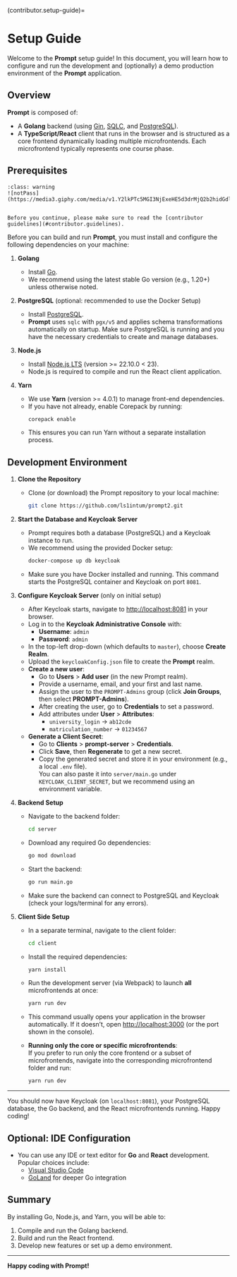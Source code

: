 (contributor.setup-guide)=
# Setup Guide

Welcome to the **Prompt** setup guide! In this document, you will learn how to configure and run the development and (optionally) a demo production environment of the **Prompt** application.

## Overview

**Prompt** is composed of:
- A **Golang** backend (using [Gin](https://gin-gonic.com/), [SQLC](https://docs.sqlc.dev/), and [PostgreSQL](https://www.postgresql.org/)).
- A **TypeScript/React** client that runs in the browser and is structured as a core frontend dynamically loading multiple microfrontends. Each microfrontend typically represents one course phase.

## Prerequisites

```{admonition} Read the Contributor Guidelines
:class: warning
![notPass](https://media3.giphy.com/media/v1.Y2lkPTc5MGI3NjExeHE5d3drMjQ2b2hidGdlYzM3azcyanhvZnZpNWF6bGl4cGdidGhvdCZlcD12MV9pbnRlcm5hbF9naWZfYnlfaWQmY3Q9Zw/xULW8MYvpNOfMXfDH2/giphy.gif)


Before you continue, please make sure to read the [contributor guidelines](#contributor.guidelines).
```


Before you can build and run **Prompt**, you must install and configure the following dependencies on your machine:

1. **Golang**  
   - Install [Go](https://go.dev/doc/install).  
   - We recommend using the latest stable Go version (e.g., 1.20+) unless otherwise noted.

2. **PostgreSQL** (optional: recommended to use the Docker Setup) 
   - Install [PostgreSQL](https://www.postgresql.org/download/).  
   - **Prompt** uses `sqlc` with `pgx/v5` and applies schema transformations automatically on startup. Make sure PostgreSQL is running and you have the necessary credentials to create and manage databases.

3. **Node.js**  
   - Install [Node.js LTS](https://nodejs.org/en) (version >= 22.10.0 < 23).  
   - Node.js is required to compile and run the React client application.

4. **Yarn**  
   - We use **Yarn** (version >= 4.0.1) to manage front-end dependencies.  
   - If you have not already, enable Corepack by running:
     ```bash
     corepack enable
     ```
   - This ensures you can run Yarn without a separate installation process.

## Development Environment

1. **Clone the Repository**  
   - Clone (or download) the Prompt repository to your local machine:
     ```bash
     git clone https://github.com/ls1intum/prompt2.git
     ```

2. **Start the Database and Keycloak Server**
   - Prompt requires both a database (PostgreSQL) and a Keycloak instance to run.
   - We recommend using the provided Docker setup:
     ```bash
     docker-compose up db keycloak
     ```
   - Make sure you have Docker installed and running. This command starts the PostgreSQL container and Keycloak on port `8081`.

3. **Configure Keycloak Server** (only on initial setup)
   - After Keycloak starts, navigate to [http://localhost:8081](http://localhost:8081) in your browser.
   - Log in to the **Keycloak Administrative Console** with:
     - **Username**: `admin`
     - **Password**: `admin`
   - In the top-left drop-down (which defaults to `master`), choose **Create Realm**.
   - Upload the `keycloakConfig.json` file to create the **Prompt** realm.
   - **Create a new user**:
     - Go to **Users** > **Add user** (in the new Prompt realm).
     - Provide a username, email, and your first and last name.
     - Assign the user to the `PROMPT-Admins` group (click **Join Groups**, then select **PROMPT-Admins**).
     - After creating the user, go to **Credentials** to set a password.
     - Add attributes under **User** > **Attributes**:
       - `university_login` → `ab12cde`
       - `matriculation_number` → `01234567`
   - **Generate a Client Secret**:
     - Go to **Clients** > **prompt-server** > **Credentials**.
     - Click **Save**, then **Regenerate** to get a new secret.
     - Copy the generated secret and store it in your environment (e.g., a local `.env` file).  
       You can also paste it into `server/main.go` under `KEYCLOAK_CLIENT_SECRET`, but we recommend using an environment variable.

4. **Backend Setup**  
   - Navigate to the backend folder:
     ```bash
     cd server
     ```
   - Download any required Go dependencies:
     ```bash
     go mod download
     ```
   - Start the backend:
     ```bash
     go run main.go
     ```
   - Make sure the backend can connect to PostgreSQL and Keycloak (check your logs/terminal for any errors).

5. **Client Side Setup**  
   - In a separate terminal, navigate to the client folder:
     ```bash
     cd client
     ```
   - Install the required dependencies:
     ```bash
     yarn install
     ```
   - Run the development server (via Webpack) to launch **all** microfrontends at once:
     ```bash
     yarn run dev
     ```
   - This command usually opens your application in the browser automatically. If it doesn’t, open [http://localhost:3000](http://localhost:3000) (or the port shown in the console).

   - **Running only the core or specific microfrontends**:  
     If you prefer to run only the core frontend or a subset of microfrontends, navigate into the corresponding microfrontend folder and run:
     ```bash
     yarn run dev
     ```

---

You should now have Keycloak (on `localhost:8081`), your PostgreSQL database, the Go backend, and the React microfrontends running. Happy coding!


## Optional: IDE Configuration

- You can use any IDE or text editor for **Go** and **React** development. Popular choices include:
  - [Visual Studio Code](https://code.visualstudio.com/)  
  - [GoLand](https://www.jetbrains.com/go/) for deeper Go integration


## Summary

By installing Go, Node.js, and Yarn, you will be able to:
1. Compile and run the Golang backend.
2. Build and run the React frontend.
3. Develop new features or set up a demo environment.

---

**Happy coding with Prompt!**
